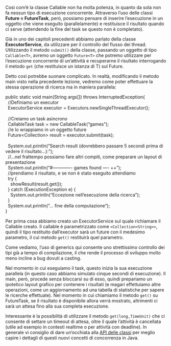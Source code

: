 Così com’è la classe Callable non ha molta potenza, in quanto da sola non fa nessun tipo di esecuzione concorrente. Attraverso l’uso delle classi **Future** e **FutureTask**, però, possiamo pensare di inserire l’esecuzione in un oggetto che viene eseguito (parallelamente) e restituisce il risultato quando ci serve (attendendo la fine del task se questo non è completato).

Già in uno dei capitoli precedenti abbiamo parlato della classe **ExecutorService**, da utilizzare per il controllo del flusso dei thread. Utilizzando il metodo `submit()` della classe, passando un oggetto di tipo `Callable<T>`, avremo un oggetto `Future<T>` che potremo utilizzare per l’esecuzione concorrente di un’attività e recuperarne il risultato interrogando il metodo `get` (che restituisce un istanza di T) sul Future.

Detto così potrebbe suonare complicato. In realtà, modificando il metodo main visto nella precedente lezione, vedremo come poter effettuare la stessa operazione di ricerca ma in maniera parallela:

public static void main(String args\[\]) throws InterruptedException{  
  //Definiamo un executor  
  ExecutorService executor = Executors.newSingleThreadExecutor();  
    
  //Creiamo un task asincrono  
  CallableTask task = new CallableTask(“games”);  
  //e lo wrappiamo in un oggetto future  
  Future<Collection<String>> result = executor.submit(task);  
    
  System.out.println(“Search result (dovrebbero passare 5 secondi prima di vedere il risultato…):”);  
  //…nel frattempo possiamo fare altri compiti, come preparare un layout di presentazione  
  System.out.println(“#————- games found —- ++”);  
  //prendiamo il risultato, e se non è stato eseguito attendiamo  
  try {  
    showResult(result.get());  
  } catch (ExecutionException e) {  
    System.out.println(“Eccezione nell’esecuzione della ricerca”);  
  }  
  System.out.println(“… fine della computazione”);  
}

Per prima cosa abbiamo creato un ExecutorService sul quale richiamare il Callable creato. Il callable è parametrizzato come `<Collection<String>>`, quindi il tipo restituito dall’executor sarà un future con il medesimo parametro, il cui metodo `get()` restituirà quel parametro.

Come vediamo, l’uso di generics qui consente uno strettissimo controllo dei tipi già a tempo di compilazione, il che rende il processo di sviluppo molto meno incline a bug dovuti a casting.

Nel momento in cui eseguiamo il task, questo inizia la sua esecuzione parallela (in questo caso abbiamo simulato cinque secondi di esecuzione). Il main, però, procede senza bloccarsi su di esso, quindi prepariamo un ipotetico layout grafico per contenere i risultati (e magari effettuiamo altre operazioni, come un aggiornamento ad una tabella di statistiche per sapere le ricerche effettuate). Nel momento in cui chiamiamo il metodo `get()` su FutureTask, se il risultato è disponibile allora verrà mostrato, altrimenti ci sarà un attesa fino alla sua completa esecuzione.

Interessante è la possibilità di utilizzare il metodo `get(long,TimeUnit)` che ci consente di settare un timeout di attesa, oltre il quale l’attività è cancellata (utile ad esempio in contesti realtime o per attività con deadline). In generale vi consiglio di dare un’occhiata alla [API delle classi](http://java.sun.com/j2se/1.5.0/docs/api/java/util/concurrent/package-summary.html "API delle Classi - Link esterno") per meglio capire i dettagli di questi nuovi concetti di concorrenza in Java.